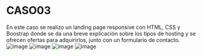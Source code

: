 # CASO03
En este caso se realizo un landing page responsive con HTML, CSS y Boostrap donde se da una breve explicación sobre los tipos de hosting y se ofrecen ofertas para adquirirlos, junto con un formulario de contacto.
![image](https://user-images.githubusercontent.com/125236522/224248116-b616e854-e1ed-4e31-8687-cf599003f145.png)
![image](https://user-images.githubusercontent.com/125236522/224248221-3c62006a-a0aa-46b3-a22c-533257c0b7a2.png)
![image](https://user-images.githubusercontent.com/125236522/224248294-9a459423-4442-4791-a91b-619ce5b0f866.png)
![image](https://user-images.githubusercontent.com/125236522/224248331-0d6173f6-bd75-47be-a002-068b6eff2cfa.png)
